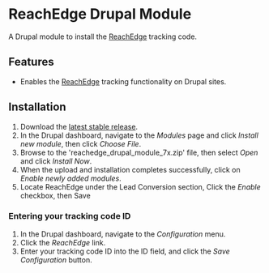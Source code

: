 # ReachEdge Drupal Module
A Drupal module to install the [ReachEdge](http://go.reachlocal.com/contact-us-edge.html) tracking code.

## Features

* Enables the [ReachEdge](http://go.reachlocal.com/contact-us-edge.html) tracking functionality on Drupal sites.

## Installation

1. Download the [latest stable
   release](http://github.com/reachlocal/reachedge_drupal_module_7x/releases/latest).
2. In the Drupal dashboard, navigate to the *Modules* page and click *Install new module*, then click *Choose File*.
3. Browse to the 'reachedge_drupal_module_7x.zip' file, then select *Open* and click *Install Now*.
4. When the upload and installation completes successfully, click on *Enable newly added modules*.
5. Locate ReachEdge under the Lead Conversion section, Click the *Enable* checkbox, then Save

### Entering your tracking code ID

1. In the Drupal dashboard, navigate to the *Configuration* menu.
3. Click the *ReachEdge* link.
2. Enter your tracking code ID into the ID field, and click the *Save Configuration* button.


